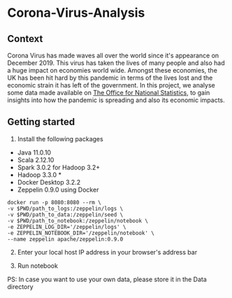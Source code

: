 # Corona-Virus-Analysis

## Context

Corona Virus has made waves all over the world since it's appearance on December 2019. This virus has taken the lives of many people and also had a huge impact on economies world wide. Amongst these economies, the UK has been hit hard by this pandemic in terms of the lives lost and the economic strain it has left of the government. In this project, we analyse some data made available on [The Office for National Statistics](https://www.ons.gov.uk/peoplepopulationandcommunity/healthandsocialcare/conditionsanddiseases), to gain insights into how the pandemic is spreading and also its economic impacts.

## Getting started

1. Install the following packages
- Java 11.0.10 
- Scala 2.12.10 
- Spark 3.0.2 for Hadoop 3.2+ 
- Hadoop 3.3.0 *
- Docker Desktop 3.2.2
- Zeppelin 0.9.0 using Docker

```
docker run -p 8080:8080 --rm \ 
-v $PWD/path_to_logs:/zeppelin/logs \
-v $PWD/path_to_data:/zeppelin/seed \  
-v $PWD/path_to_notebook:/zeppelin/notebook \
-e ZEPPELIN_LOG_DIR='/zeppelin/logs' \
-e ZEPPELIN_NOTEBOOK_DIR='/zeppelin/notebook' \
--name zeppelin apache/zeppelin:0.9.0
```

2. Enter your local host IP address in your browser's address bar

3. Run notebook

PS: In case you want to use your own data, please store it in the Data directory

